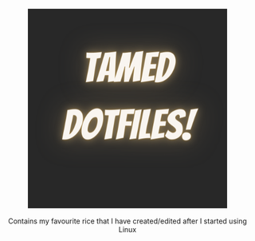 <p align="center">
<img src="Dotfiles.png" height="400px" width="400px"
     alt="Markdown Monster icon"/>
</p>
<p align="center">Contains my favourite rice that I have created/edited after I started using Linux
  </p>
